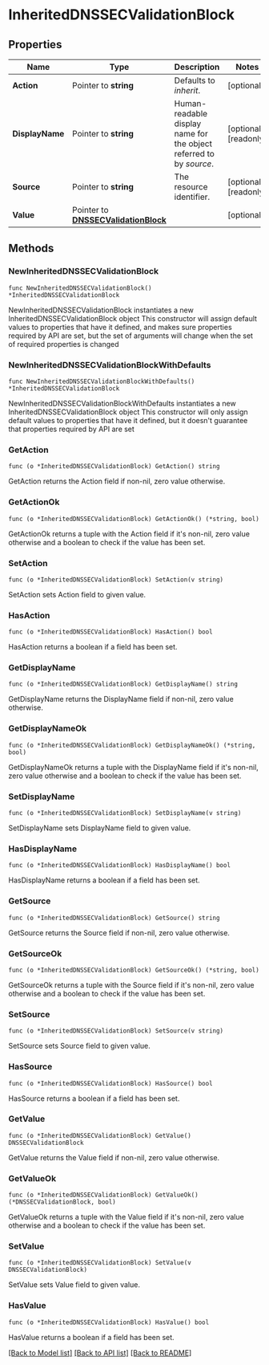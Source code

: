 # InheritedDNSSECValidationBlock

## Properties

Name | Type | Description | Notes
------------ | ------------- | ------------- | -------------
**Action** | Pointer to **string** | Defaults to _inherit_. | [optional] 
**DisplayName** | Pointer to **string** | Human-readable display name for the object referred to by _source_. | [optional] [readonly] 
**Source** | Pointer to **string** | The resource identifier. | [optional] [readonly] 
**Value** | Pointer to [**DNSSECValidationBlock**](DNSSECValidationBlock.md) |  | [optional] 

## Methods

### NewInheritedDNSSECValidationBlock

`func NewInheritedDNSSECValidationBlock() *InheritedDNSSECValidationBlock`

NewInheritedDNSSECValidationBlock instantiates a new InheritedDNSSECValidationBlock object
This constructor will assign default values to properties that have it defined,
and makes sure properties required by API are set, but the set of arguments
will change when the set of required properties is changed

### NewInheritedDNSSECValidationBlockWithDefaults

`func NewInheritedDNSSECValidationBlockWithDefaults() *InheritedDNSSECValidationBlock`

NewInheritedDNSSECValidationBlockWithDefaults instantiates a new InheritedDNSSECValidationBlock object
This constructor will only assign default values to properties that have it defined,
but it doesn't guarantee that properties required by API are set

### GetAction

`func (o *InheritedDNSSECValidationBlock) GetAction() string`

GetAction returns the Action field if non-nil, zero value otherwise.

### GetActionOk

`func (o *InheritedDNSSECValidationBlock) GetActionOk() (*string, bool)`

GetActionOk returns a tuple with the Action field if it's non-nil, zero value otherwise
and a boolean to check if the value has been set.

### SetAction

`func (o *InheritedDNSSECValidationBlock) SetAction(v string)`

SetAction sets Action field to given value.

### HasAction

`func (o *InheritedDNSSECValidationBlock) HasAction() bool`

HasAction returns a boolean if a field has been set.

### GetDisplayName

`func (o *InheritedDNSSECValidationBlock) GetDisplayName() string`

GetDisplayName returns the DisplayName field if non-nil, zero value otherwise.

### GetDisplayNameOk

`func (o *InheritedDNSSECValidationBlock) GetDisplayNameOk() (*string, bool)`

GetDisplayNameOk returns a tuple with the DisplayName field if it's non-nil, zero value otherwise
and a boolean to check if the value has been set.

### SetDisplayName

`func (o *InheritedDNSSECValidationBlock) SetDisplayName(v string)`

SetDisplayName sets DisplayName field to given value.

### HasDisplayName

`func (o *InheritedDNSSECValidationBlock) HasDisplayName() bool`

HasDisplayName returns a boolean if a field has been set.

### GetSource

`func (o *InheritedDNSSECValidationBlock) GetSource() string`

GetSource returns the Source field if non-nil, zero value otherwise.

### GetSourceOk

`func (o *InheritedDNSSECValidationBlock) GetSourceOk() (*string, bool)`

GetSourceOk returns a tuple with the Source field if it's non-nil, zero value otherwise
and a boolean to check if the value has been set.

### SetSource

`func (o *InheritedDNSSECValidationBlock) SetSource(v string)`

SetSource sets Source field to given value.

### HasSource

`func (o *InheritedDNSSECValidationBlock) HasSource() bool`

HasSource returns a boolean if a field has been set.

### GetValue

`func (o *InheritedDNSSECValidationBlock) GetValue() DNSSECValidationBlock`

GetValue returns the Value field if non-nil, zero value otherwise.

### GetValueOk

`func (o *InheritedDNSSECValidationBlock) GetValueOk() (*DNSSECValidationBlock, bool)`

GetValueOk returns a tuple with the Value field if it's non-nil, zero value otherwise
and a boolean to check if the value has been set.

### SetValue

`func (o *InheritedDNSSECValidationBlock) SetValue(v DNSSECValidationBlock)`

SetValue sets Value field to given value.

### HasValue

`func (o *InheritedDNSSECValidationBlock) HasValue() bool`

HasValue returns a boolean if a field has been set.


[[Back to Model list]](../README.md#documentation-for-models) [[Back to API list]](../README.md#documentation-for-api-endpoints) [[Back to README]](../README.md)


